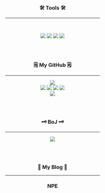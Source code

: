 <div align="center">
<h3>🛠 Tools 🛠</h3>
<hr width="300px;"/>
</div>
<br><br>

<div align="center">
<img src="https://img.shields.io/badge/Java-007396?style=flat-square&logo=Java&logoColor=white"/>	
<img src="https://img.shields.io/badge/IntelliJ%20IDEA-000000?style=flat&logo=IntelliJ Idea&logoColor=white"/>
<img src="https://img.shields.io/badge/HTML5-E34F26?style=flat&logo=HTML5&logoColor=white" />
<img src="https://img.shields.io/badge/CSS3-1572B6?style=flat&logo=CSS3&logoColor=white" />
<br>
</div>


<br><br>

<h3 align="center">🗒️ My GitHub 🗒️</h3>

<div align="center">
<hr width="300px;">
<img src="https://github-readme-stats.vercel.app/api?username=lkdcode&show_icons=true&theme=gruvbox">
</div>
<div align="center">
<img src="https://github-readme-stats.vercel.app/api?username=lkdcode&show_icons=true&theme=gruvbox">
<img src="http://github-profile-summary-cards.vercel.app/api/cards/repos-per-language?username=lkdcode&theme=gruvbox">
<img src="http://github-profile-summary-cards.vercel.app/api/cards/productive-time?username=lkdcode&theme=gruvbox&utcOffset=8">
<img src="http://github-profile-summary-cards.vercel.app/api/cards/most-commit-language?username=lkdcode&theme=gruvbox">
<br>
<img src="http://github-profile-summary-cards.vercel.app/api/cards/profile-details?username=lkdcode&theme=gruvbox">

</div>



<br><br>

<h3 align="center">🗝️ BoJ 🗝️</h3>
<div align="center">
<hr width="300px;"/>
<img src="http://mazassumnida.wtf/api/v2/generate_badge?boj=dlrlejr1"/><br>
</div>

<br><br>

<h3 align="center">📑 My Blog 📑</h3>
<div align="center">
	<hr width="300px;"/>
	<h3>NPE</h3>
	<br/><br/>
	
</div>

<br><br>
